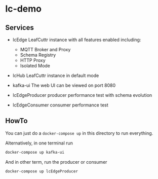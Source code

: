 # lc-demo

## Services

* lcEdge
  LeafCuttr instance with all features enabled including:
  - MQTT Broker and Proxy
  - Schema Registry
  - HTTP Proxy
  - Isolated Mode

* lcHub
  LeafCuttr instance in default mode

* kafka-ui
  The web UI can be viewed on port 8080

* lcEdgeProducer
  producer performance test with schema evolution

* lcEdgeConsumer
  consumer performance test


## HowTo

You can just do a `docker-compose up` in this directory to run everything.

Alternatively, in one terminal run
```bash
docker-compose up kafka-ui
```

And in other term, run the producer or consumer
```bash
docker-compose up lcEdgeProducer
```